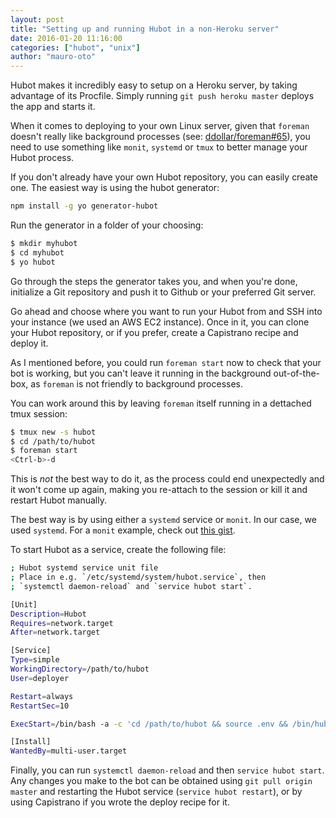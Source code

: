 ```yaml
---
layout: post
title: "Setting up and running Hubot in a non-Heroku server"
date: 2016-01-20 11:16:00
categories: ["hubot", "unix"]
author: "mauro-oto"
---
```


Hubot makes it incredibly easy to setup on a Heroku server, by taking advantage
of its Procfile. Simply running `git push heroku master` deploys the app and
starts it.

When it comes to deploying to your own Linux server, given that
`foreman` doesn't really like background processes (see:
[ddollar/foreman#65](https://github.com/ddollar/foreman/issues/65)), you need to
use something like `monit`, `systemd` or `tmux` to better manage your Hubot
process.

<!--more-->

If you don't already have your own Hubot repository, you can easily create one.
The easiest way is using the hubot generator:

```bash
npm install -g yo generator-hubot
```

Run the generator in a folder of your choosing:

```bash
$ mkdir myhubot
$ cd myhubot
$ yo hubot
```

Go through the steps the generator takes you, and when you're done, initialize a
Git repository and push it to Github or your preferred Git server.

Go ahead and choose where you want to run your Hubot from and SSH into your
instance (we used an AWS EC2 instance). Once in it, you can clone your Hubot
repository, or if you prefer, create a Capistrano recipe and deploy it.  

As I mentioned before, you could run `foreman start` now to check that your bot
is working, but you can't leave it running in the background out-of-the-box, as
`foreman` is not friendly to background processes.

You can work around this by leaving `foreman` itself running in a dettached tmux
session:

```bash
$ tmux new -s hubot
$ cd /path/to/hubot
$ foreman start
<Ctrl-b>-d
```

This is _not_ the best way to do it, as the process could end unexpectedly and
it won't come up again, making you re-attach to the session or kill it and
restart Hubot manually.

The best way is by using either a `systemd` service or `monit`. In our case,
we used `systemd`. For a `monit` example, check out
[this gist](https://gist.github.com/philcryer/d391b72511f4b69cece3).

To start Hubot as a service, create the following file:

```bash
; Hubot systemd service unit file
; Place in e.g. `/etc/systemd/system/hubot.service`, then
; `systemctl daemon-reload` and `service hubot start`.

[Unit]
Description=Hubot
Requires=network.target
After=network.target

[Service]
Type=simple
WorkingDirectory=/path/to/hubot
User=deployer

Restart=always
RestartSec=10

ExecStart=/bin/bash -a -c 'cd /path/to/hubot && source .env && /bin/hubot --adapter slack'

[Install]
WantedBy=multi-user.target
```

Finally, you can run `systemctl daemon-reload` and then `service hubot start`.
Any changes you make to the bot can be obtained using `git pull origin master`
and restarting the Hubot service (`service hubot restart`), or by using
Capistrano if you wrote the deploy recipe for it.
